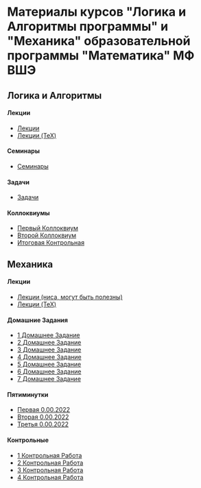 # Материалы курсов "Логика и Алгоритмы программы" и "Механика" образовательной программы "Математика" МФ ВШЭ


## Логика и Алгоритмы

#### Лекции
- [Лекции](https://docs.google.com/viewer?url=)
- [Лекции (TeX)](https://docs.google.com/viewer?url=https://github.com/Vladm0z/HSE-Math/raw/main/docs/2nd%20term/Logic%20and%20Algorithms/Spr_Lect_TeX/LgcMem.pdf)

#### Семинары
- [Семинары](https://docs.google.com/viewer?url=)

#### Задачи
- [Задачи](https://docs.google.com/viewer?url=https://github.com/Vladm0z/HSE-Math/raw/main/docs/2nd%20term/Logic%20and%20Algorithms/Spr_Prb/LogicP.pdf)

#### Коллоквиумы
- [Первый Коллоквиум](https://docs.google.com/viewer?url=https://github.com/Vladm0z/HSE-Math/raw/main/docs/2nd%20term/Logic%20and%20Algorithms/Spr_Mid_1/LogicC.pdf)
- [Второй Коллоквиум](https://github.com/Vladm0z/HSE-Math/blob/main/docs/2nd%20term/Logic%20and%20Algorithms/Spr_Mid_2/%D0%BA%D0%BD%D0%B8%D0%B3%D0%B8%20%D0%B8%20%D1%81%D1%82%D1%80%D0%B0%D0%BD%D0%B8%D1%86%D1%8B.txt)
- [Итоговая Контрольная](https://docs.google.com/viewer?url=)


## Механика

#### Лекции
- [Лекции (ниса, могут быть полезны)](https://docs.google.com/viewer?url=https://github.com/Vladm0z/HSE-Math/raw/main/docs/2nd%20term/Mechanics/%D0%9D%D0%98%D0%A1_%C2%AB%D0%9C%D0%B0%D1%82%D0%B5%D0%BC%D0%B0%D1%82%D0%B8%D0%BA%D0%B0_%D1%84%D0%B8%D0%B7%D0%B8%D1%87%D0%B5%D1%81%D0%BA%D0%B8%D1%85_%D1%8F%D0%B2%D0%BB%D0%B5%D0%BD%D0%B8%D0%B8%CC%86%C2%BB.pdf)
- [Лекции (TeX)](https://docs.google.com/viewer?url=)

#### Домашние Задания
- [1 Домашнее Задание](https://docs.google.com/viewer?url=https://github.com/Vladm0z/HSE-Math/raw/main/docs/2nd%20term/Mechanics/Spr_HW/V2/%D0%9A%D0%BE%D0%B2%D0%B0%D0%BB%D0%B5%D0%B2%D0%B0%20%D0%94%D0%97-1.pdf)
- [2 Домашнее Задание](https://docs.google.com/viewer?url=https://github.com/Vladm0z/HSE-Math/raw/main/docs/2nd%20term/Mechanics/Spr_HW/V2/%D0%9A%D0%BE%D0%B2%D0%B0%D0%BB%D0%B5%D0%B2%D0%B0%20%D0%94%D0%97-2.pdf)
- [3 Домашнее Задание](https://docs.google.com/viewer?url=https://github.com/Vladm0z/HSE-Math/blob/main/docs/2nd%20term/Mechanics/Spr_HW/V2/%D0%9A%D0%BE%D0%B2%D0%B0%D0%BB%D0%B5%D0%B2%D0%B0%20%D0%94%D0%97-3.pdf)
- [4 Домашнее Задание](https://docs.google.com/viewer?url=https://github.com/Vladm0z/HSE-Math/raw/main/docs/2nd%20term/Mechanics/Spr_HW/V2/%D0%9A%D0%BE%D0%B2%D0%B0%D0%BB%D0%B5%D0%B2%D0%B0%20%D0%94%D0%97-4.pdf)
- [5 Домашнее Задание](https://docs.google.com/viewer?url=https://github.com/Vladm0z/HSE-Math/raw/main/docs/2nd%20term/Mechanics/Spr_HW/V2/%D0%9A%D0%BE%D0%B2%D0%B0%D0%BB%D0%B5%D0%B2%D0%B0%20%D0%94%D0%97-5.pdf)
- [6 Домашнее Задание](https://docs.google.com/viewer?url=https://github.com/Vladm0z/HSE-Math/raw/main/docs/2nd%20term/Mechanics/Spr_HW/V2/%D0%9A%D0%BE%D0%B2%D0%B0%D0%BB%D0%B5%D0%B2%D0%B0%20%D0%94%D0%97-6.pdf)
- [7 Домашнее Задание](https://docs.google.com/viewer?url=https://github.com/Vladm0z/HSE-Math/raw/main/docs/2nd%20term/Mechanics/Spr_HW/V2/%D0%9A%D0%BE%D0%B2%D0%B0%D0%BB%D0%B5%D0%B2%D0%B0%20%D0%94%D0%97-7.pdf)

#### Пятиминутки

- [Первая 0.00.2022]()
- [Вторая 0.00.2022]()
- [Третья 0.00.2022]()

#### Контрольные
- [1 Контрольная Работа](https://docs.google.com/viewer?url=https://github.com/Vladm0z/HSE-Math/raw/main/docs/2nd%20term/Mechanics/Spr_Fin/%D0%9A%D1%801.pdf)
- [2 Контрольная Работа](https://docs.google.com/viewer?url=https://github.com/Vladm0z/HSE-Math/raw/main/docs/2nd%20term/Mechanics/Spr_Fin/%D0%9A%D1%802.pdf)
- [3 Контрольная Работа](https://docs.google.com/viewer?url=https://github.com/Vladm0z/HSE-Math/raw/main/docs/2nd%20term/Mechanics/Spr_Fin/%D0%9A%D1%803.pdf)
- [4 Контрольная Работа](https://docs.google.com/viewer?url=https://github.com/Vladm0z/HSE-Math/raw/main/docs/2nd%20term/Mechanics/Spr_Fin/%D0%9A%D1%80.pdf)
